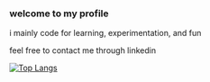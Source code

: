 ### welcome to my profile

i mainly code for learning, experimentation, and fun

feel free to contact me through linkedin

[![Top Langs](https://github-readme-stats.vercel.app/api/top-langs/?username=ShurnYurnYang&layout=donut)](https://github.com/anuraghazra/github-readme-stats)

